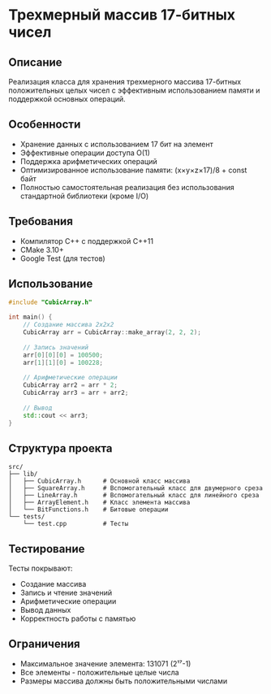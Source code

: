 # Трехмерный массив 17-битных чисел

## Описание
Реализация класса для хранения трехмерного массива 17-битных положительных целых чисел с эффективным использованием памяти и поддержкой основных операций.

## Особенности
- Хранение данных с использованием 17 бит на элемент
- Эффективные операции доступа O(1)
- Поддержка арифметических операций
- Оптимизированное использование памяти: (x×y×z×17)/8 + const байт
- Полностью самостоятельная реализация без использования стандартной библиотеки (кроме I/O)

## Требования
- Компилятор C++ с поддержкой C++11
- CMake 3.10+
- Google Test (для тестов)

## Использование
```cpp
#include "CubicArray.h"

int main() {
    // Создание массива 2x2x2
    CubicArray arr = CubicArray::make_array(2, 2, 2);
    
    // Запись значений
    arr[0][0][0] = 100500;
    arr[1][1][0] = 100228;
    
    // Арифметические операции
    CubicArray arr2 = arr * 2;
    CubicArray arr3 = arr + arr2;
    
    // Вывод
    std::cout << arr3;
}
```

## Структура проекта
```
src/
├── lib/
│   ├── CubicArray.h      # Основной класс массива
│   ├── SquareArray.h     # Вспомогательный класс для двумерного среза
│   ├── LineArray.h       # Вспомогательный класс для линейного среза
│   ├── ArrayElement.h    # Класс элемента массива
│   └── BitFunctions.h    # Битовые операции
└── tests/
    └── test.cpp          # Тесты
```

## Тестирование

Тесты покрывают:
- Создание массива
- Запись и чтение значений
- Арифметические операции
- Вывод данных
- Корректность работы с памятью

## Ограничения
- Максимальное значение элемента: 131071 (2¹⁷-1)
- Все элементы - положительные целые числа
- Размеры массива должны быть положительными числами
